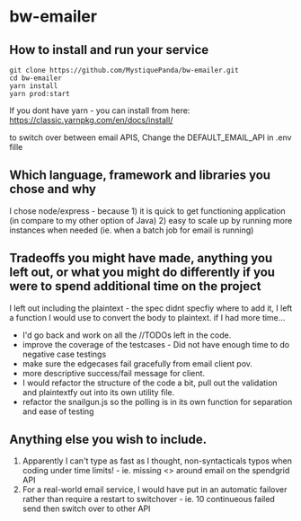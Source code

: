 # bw-emailer

## How to install and run your service
```
git clone https://github.com/MystiquePanda/bw-emailer.git
cd bw-emailer
yarn install
yarn prod:start
```
If you dont have yarn - you can install from here: https://classic.yarnpkg.com/en/docs/install/

to switch over between email APIS, Change the DEFAULT_EMAIL_API in .env fille

## Which language, framework and libraries you chose and why
I chose node/express - because 1) it is quick to get functioning application (in compare to my other option of Java) 2) easy to scale up by running more instances when needed (ie. when a batch job for email is running) 

## Tradeoffs you might have made, anything you left out, or what you might do differently if you were to spend additional time on the project
I left out including the plaintext - the spec didnt specfiy where to add it, I left a function I would use to convert the body to plaintext.
if I had more time...
* I'd go back and work on all the //TODOs left in the code.
* improve the coverage of the testcases - Did not have enough time to do negative case testings
* make sure the edgecases fail gracefully from email client pov.  
* more descriptive success/fail message for client. 
* I would refactor the structure of the code a bit, pull out the validation and plaintextfy out into its own utility file. 
* refactor the snailgun.js so the polling is in its own function for separation and ease of testing


## Anything else you wish to include.
1. Apparently I can't type as fast as I thought, non-syntacticals typos when coding under time limits! - ie. missing <> around email on the spendgrid API
2. For a real-world email service, I would have put in an automatic failover rather than require a restart to switchover - ie. 10 continueous failed send then switch over to other API
